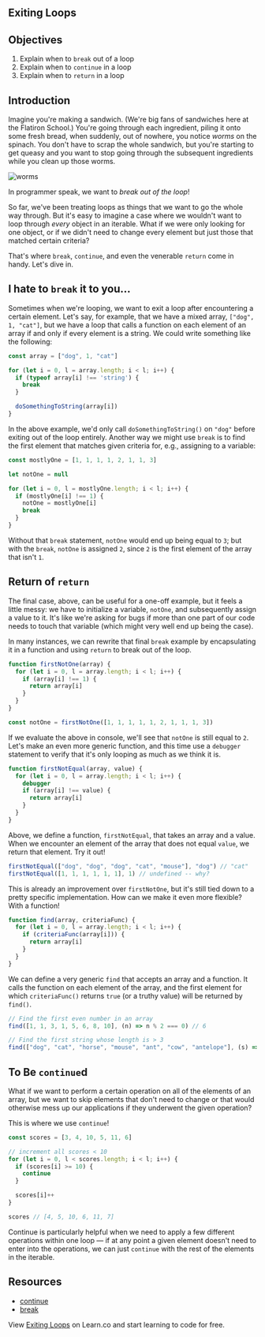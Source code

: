 Exiting Loops
---

## Objectives

1. Explain when to `break` out of a loop
2. Explain when to `continue` in a loop
3. Explain when to `return` in a loop

## Introduction

Imagine you're making a sandwich. (We're big fans of sandwiches here at the Flatiron School.) You're going through each ingredient, piling it onto some fresh bread, when suddenly, out of nowhere, you notice _worms_ on the spinach. You don't have to scrap the whole sandwich, but you're starting to get queasy and you want to stop going through the subsequent ingredients while you clean up those worms.

![worms](http://i.giphy.com/eGHGwNGGLT3gs.gif)

In programmer speak, we want to _break out of the loop_!

So far, we've been treating loops as things that we want to go the whole way through. But it's easy to imagine a case where we wouldn't want to loop through _every_ object in an iterable. What if we were only looking for one object, or if we didn't need to change every element but just those that matched certain criteria?

That's where `break`, `continue`, and even the venerable `return` come in handy. Let's dive in.

## I hate to `break` it to you...

Sometimes when we're looping, we want to exit a loop after encountering a certain element. Let's say, for example, that we have a mixed array, `["dog", 1, "cat"]`, but we have a loop that calls a function on each element of an array if and only if every element is a string. We could write something like the following:

``` javascript
const array = ["dog", 1, "cat"]

for (let i = 0, l = array.length; i < l; i++) {
  if (typeof array[i] !== 'string') {
    break
  }

  doSomethingToString(array[i])
}
```

In the above example, we'd only call `doSomethingToString()` on `"dog"` before exiting out of the loop entirely. Another way we might use `break` is to find the first element that matches given criteria for, e.g., assigning to a variable:

``` javascript
const mostlyOne = [1, 1, 1, 1, 2, 1, 1, 3]

let notOne = null

for (let i = 0, l = mostlyOne.length; i < l; i++) {
  if (mostlyOne[i] !== 1) {
    notOne = mostlyOne[i]
    break
  }
}
```

Without that `break` statement, `notOne` would end up being equal to `3`; but with the `break`, `notOne` is assigned `2`, since `2` is the first element of the array that isn't `1`.

## Return of `return`

The final case, above, can be useful for a one-off example, but it feels a little messy: we have to initialize a variable, `notOne`, and subsequently assign a value to it. It's like we're asking for bugs if more than one part of our code needs to touch that variable (which might very well end up being the case).

In many instances, we can rewrite that final `break` example by encapsulating it in a function and using `return` to break out of the loop.

``` javascript
function firstNotOne(array) {
  for (let i = 0, l = array.length; i < l; i++) {
    if (array[i] !== 1) {
      return array[i]
    }
  }
}

const notOne = firstNotOne([1, 1, 1, 1, 1, 2, 1, 1, 1, 3])
```

If we evaluate the above in console, we'll see that `notOne` is still equal to `2`. Let's make an even more generic function, and this time use a `debugger` statement to verify that it's only looping as much as we think it is.

``` javascript
function firstNotEqual(array, value) {
  for (let i = 0, l = array.length; i < l; i++) {
    debugger
    if (array[i] !== value) {
      return array[i]
    }
  }
}
```

Above, we define a function, `firstNotEqual`, that takes an array and a value. When we encounter an element of the array that does not equal `value`, we return that element. Try it out!

``` javascript
firstNotEqual(["dog", "dog", "dog", "cat", "mouse"], "dog") // "cat"
firstNotEqual([1, 1, 1, 1, 1, 1], 1) // undefined -- why?
```

This is already an improvement over `firstNotOne`, but it's still tied down to a pretty specific implementation. How can we make it even more flexible? With a function!

``` javascript
function find(array, criteriaFunc) {
  for (let i = 0, l = array.length; i < l; i++) {
    if (criteriaFunc(array[i])) {
      return array[i]
    }
  }
}
```

We can define a very generic `find` that accepts an array and a function. It calls the function on each element of the array, and the first element for which `criteriaFunc()` returns `true` (or a truthy value) will be returned by `find()`.


``` javascript
// Find the first even number in an array
find([1, 1, 3, 1, 5, 6, 8, 10], (n) => n % 2 === 0) // 6

// Find the first string whose length is > 3
find(["dog", "cat", "horse", "mouse", "ant", "cow", "antelope"], (s) => s.length > 3) // "horse"
```

## To Be `continue`d

What if we want to perform a certain operation on all of the elements of an array, but we want to skip elements that don't need to change or that would otherwise mess up our applications if they underwent the given operation?

This is where we use `continue`!

``` javascript
const scores = [3, 4, 10, 5, 11, 6]

// increment all scores < 10
for (let i = 0, l < scores.length; i < l; i++) {
  if (scores[i] >= 10) {
    continue
  }

  scores[i]++
}

scores // [4, 5, 10, 6, 11, 7]
```

Continue is particularly helpful when we need to apply a few different operations within one loop — if at any point a given element doesn't need to enter into the operations, we can just `continue` with the rest of the elements in the iterable.

## Resources

- [continue](https://developer.mozilla.org/en-US/docs/Web/JavaScript/Reference/Statements/continue)
- [break](https://developer.mozilla.org/en-US/docs/Web/JavaScript/Reference/Statements/break)

<p class='util--hide'>View <a href='https://learn.co/lessons/exiting-loops'>Exiting Loops</a> on Learn.co and start learning to code for free.</p>
